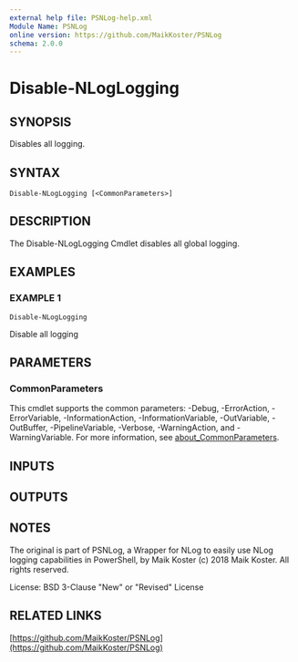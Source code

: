 ```yaml
---
external help file: PSNLog-help.xml
Module Name: PSNLog
online version: https://github.com/MaikKoster/PSNLog
schema: 2.0.0
---
```


# Disable-NLogLogging

## SYNOPSIS
Disables all logging.

## SYNTAX

```
Disable-NLogLogging [<CommonParameters>]
```

## DESCRIPTION
The Disable-NLogLogging Cmdlet disables all global logging.

## EXAMPLES

### EXAMPLE 1
```
Disable-NLogLogging
```

Disable all logging

## PARAMETERS

### CommonParameters
This cmdlet supports the common parameters: -Debug, -ErrorAction, -ErrorVariable, -InformationAction, -InformationVariable, -OutVariable, -OutBuffer, -PipelineVariable, -Verbose, -WarningAction, and -WarningVariable. For more information, see [about_CommonParameters](http://go.microsoft.com/fwlink/?LinkID=113216).

## INPUTS

## OUTPUTS

## NOTES
The original is part of PSNLog, a Wrapper for NLog to easily use NLog logging capabilities in PowerShell, by Maik Koster
(c) 2018 Maik Koster.
All rights reserved.

License: BSD 3-Clause "New" or "Revised" License

## RELATED LINKS

[https://github.com/MaikKoster/PSNLog](https://github.com/MaikKoster/PSNLog)

